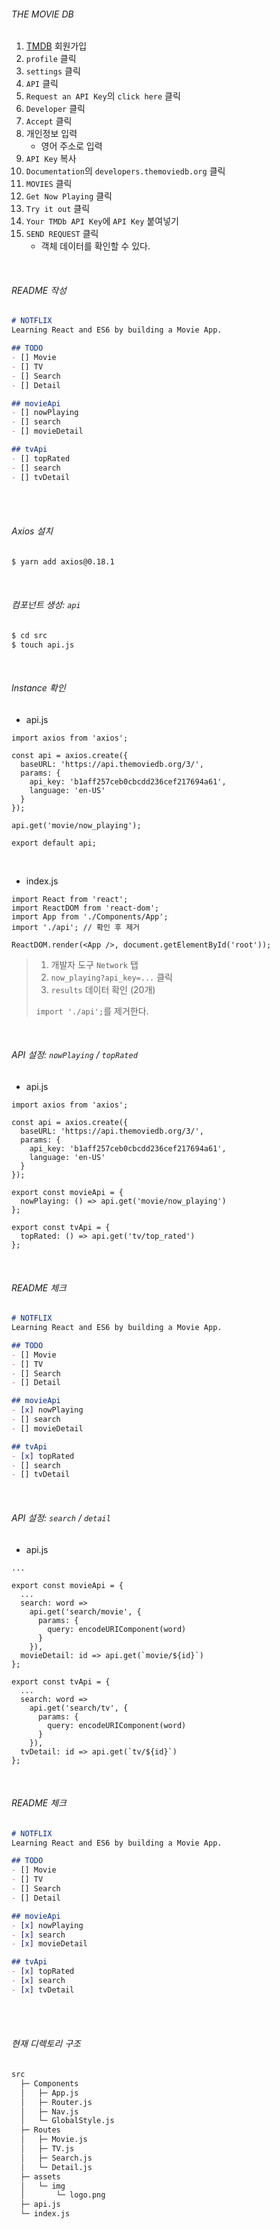 ###### THE MOVIE DB

1. [TMDB](https://www.themoviedb.org/) 회원가입
2. `profile` 클릭
3. `settings` 클릭
4. `API` 클릭
5. `Request an API Key`의 `click here` 클릭
6. `Developer` 클릭
7. `Accept` 클릭
8. 개인정보 입력
   - 영어 주소로 입력
9. `API Key` 복사
10. `Documentation`의 `developers.themoviedb.org` 클릭
11. `MOVIES` 클릭
12. `Get Now Playing` 클릭
13. `Try it out` 클릭
14. `Your TMDb API Key`에 `API Key` 붙여넣기
15. `SEND REQUEST` 클릭
    - 객체 데이터를 확인할 수 있다.

<br>

###### README 작성

```markdown
# NOTFLIX
Learning React and ES6 by building a Movie App.

## TODO
- [] Movie
- [] TV
- [] Search
- [] Detail

## movieApi
- [] nowPlaying
- [] search
- [] movieDetail

## tvApi
- [] topRated
- [] search
- [] tvDetail
```

<br>

<br>

###### Axios 설치

```bash
$ yarn add axios@0.18.1
```

<br>

###### 컴포넌트 생성: `api`

```bash
$ cd src
$ touch api.js
```

<br>

###### Instance 확인

- api.js

```react
import axios from 'axios';

const api = axios.create({
  baseURL: 'https://api.themoviedb.org/3/',
  params: {
    api_key: 'b1aff257ceb0cbcdd236cef217694a61',
    language: 'en-US'
  }
});

api.get('movie/now_playing');

export default api;
```

<br>

- index.js

```react
import React from 'react';
import ReactDOM from 'react-dom';
import App from './Components/App';
import './api';	// 확인 후 제거

ReactDOM.render(<App />, document.getElementById('root'));
```

> 1. 개발자 도구 `Network` 탭
> 2. `now_playing?api_key=...` 클릭
> 3. `results` 데이터 확인 (20개)
>
> `import './api';`를 제거한다.

<br>

###### API 설정: `nowPlaying` / `topRated`

- api.js

```react
import axios from 'axios';

const api = axios.create({
  baseURL: 'https://api.themoviedb.org/3/',
  params: {
    api_key: 'b1aff257ceb0cbcdd236cef217694a61',
    language: 'en-US'
  }
});

export const movieApi = {
  nowPlaying: () => api.get('movie/now_playing')
};

export const tvApi = {
  topRated: () => api.get('tv/top_rated')
};
```

<br>

###### README 체크

```markdown
# NOTFLIX
Learning React and ES6 by building a Movie App.

## TODO
- [] Movie
- [] TV
- [] Search
- [] Detail

## movieApi
- [x] nowPlaying
- [] search
- [] movieDetail

## tvApi
- [x] topRated
- [] search
- [] tvDetail
```

<br>

###### API 설정: `search` / `detail`

- api.js

```react
...

export const movieApi = {
  ...
  search: word =>
    api.get('search/movie', {
      params: {
        query: encodeURIComponent(word)
      }
    }),
  movieDetail: id => api.get(`movie/${id}`)
};

export const tvApi = {
  ...
  search: word =>
    api.get('search/tv', {
      params: {
        query: encodeURIComponent(word)
      }
    }),
  tvDetail: id => api.get(`tv/${id}`)
};
```

<br>

###### README 체크

```markdown
# NOTFLIX
Learning React and ES6 by building a Movie App.

## TODO
- [] Movie
- [] TV
- [] Search
- [] Detail

## movieApi
- [x] nowPlaying
- [x] search
- [x] movieDetail

## tvApi
- [x] topRated
- [x] search
- [x] tvDetail
```

<br>

<br>

###### 현재 디렉토리 구조

```bash
src
  ├─ Components
  │   ├─ App.js
  │   ├─ Router.js
  │   ├─ Nav.js
  │   └─ GlobalStyle.js
  ├─ Routes
  │   ├─ Movie.js
  │   ├─ TV.js
  │   ├─ Search.js
  │   └─ Detail.js
  ├─ assets
  │   └─ img
  │       └─ logo.png
  ├─ api.js
  └─ index.js
```

<br>

<br>